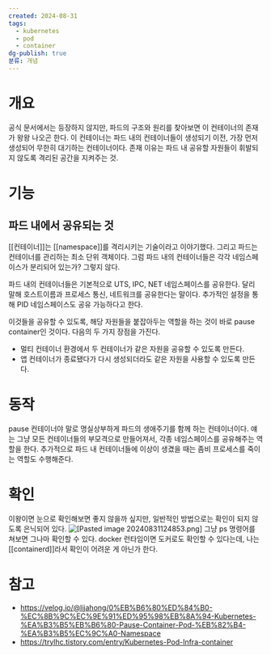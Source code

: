```yaml
---
created: 2024-08-31
tags:
  - kubernetes
  - pod
  - container
dg-publish: true
분류: 개념
---
```

# 개요
공식 문서에서는 등장하지 않지만, 파드의 구조와 원리를 찾아보면 이 컨테이너의 존재가 왕왕 나오곤 한다.
이 컨테이너는 파드 내의 컨테이너들이 생성되기 이전, 가장 먼저 생성되어 무한히 대기하는 컨테이너이다.
존재 이유는 파드 내 공유할 자원들이 휘발되지 않도록 격리된 공간을 지켜주는 것.
# 기능
## 파드 내에서 공유되는 것
[[컨테이너]]는 [[namespace]]를 격리시키는 기술이라고 이야기했다.
그리고 파드는 컨테이너를 관리하는 최소 단위 객체이다.
그럼 파드 내의 컨테이너들은 각각 네임스페이스가 분리되어 있는가?
그렇지 않다.

파드 내의 컨테이너들은 기본적으로 UTS, IPC, NET 네임스페이스를 공유한다.
달리 말해 호스트이름과 프로세스 통신, 네트워크를 공유한다는 말이다.
추가적인 설정을 통해 PID 네임스페이스도 공유 가능하다고 한다.

이것들을 공유할 수 있도록, 해당 자원들을 붙잡아두는 역할을 하는 것이 바로 pause container인 것이다.
다음의 두 가지 장점을 가진다.
- 멀티 컨테이너 환경에서 두 컨테이너가 같은 자원을 공유할 수 있도록 만든다.
- 앱 컨테이너가 종료됐다가 다시 생성되더라도 같은 자원을 사용할 수 있도록 만든다.
# 동작
pause 컨테이너야 말로 명실상부하게 파드의 생애주기를 함께 하는 컨테이너이다.
얘는 그냥 모든 컨테이너들의 부모격으로 만들어져서, 각종 네임스페이스를 공유해주는 역할을 한다.
추가적으로 파드 내 컨테이너들에 이상이 생겼을 때는 좀비 프로세스를 죽이는 역할도 수행해준다.
# 확인
이왕이면 눈으로 확인해보면 좋지 않을까 싶지만, 일반적인 방법으로는 확인이 되지 않도록 은닉되어 있다.
![[Pasted image 20240831124853.png]](https://zerotay-blog.vercel.app/img/optimized/zT2cNN4vR3-535.webp)
그냥 ps 명령어를 쳐보면 그나마 확인할 수 있다.
docker 런타임이면 도커로도 확인할 수 있다는데, 나는 [[containerd]]라서 확인이 어려운 게 아닌가 한다.


# 참고
- https://velog.io/@lijahong/0%EB%B6%80%ED%84%B0-%EC%8B%9C%EC%9E%91%ED%95%98%EB%8A%94-Kubernetes-%EA%B3%B5%EB%B6%80-Pause-Container-Pod-%EB%82%B4-%EA%B3%B5%EC%9C%A0-Namespace
- https://trylhc.tistory.com/entry/Kubernetes-Pod-Infra-container
